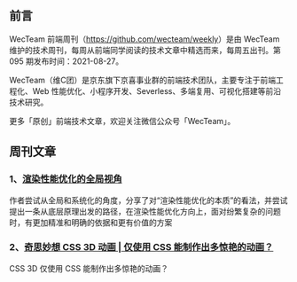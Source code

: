 ## 前言

WecTeam 前端周刊（<https://github.com/wecteam/weekly>）是由 WecTeam 维护的技术周刊，每周从前端同学阅读的技术文章中精选而来，每周五出刊。第 095 期发布时间：2021-08-27。

WecTeam（维C团）是京东旗下京喜事业群的前端技术团队，主要专注于前端工程化、Web 性能优化、小程序开发、Severless、多端复用、可视化搭建等前沿技术研究。

更多「原创」前端技术文章，欢迎关注微信公众号「WecTeam」。

## 周刊文章

### 1、[渲染性能优化的全局视角](https://mp.weixin.qq.com/s/lHeSXC963L7hIDKo18HR8w)

作者尝试从全局和系统化的角度，分享了对“渲染性能优化的本质”的看法，并尝试提出一条从底层原理出发的路径，在渲染性能优化方向上，面对纷繁复杂的问题时，有更加精准和明确的依据和更有价值的方案

### 2、[奇思妙想 CSS 3D 动画 | 仅使用 CSS 能制作出多惊艳的动画？](https://segmentfault.com/a/1190000040563987)

CSS 3D 仅使用 CSS 能制作出多惊艳的动画？


